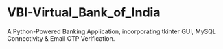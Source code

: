 # VBI-Virtual_Bank_of_India
A Python-Powered Banking Application, incorporating tkinter GUI, MySQL Connectivity &amp; Email OTP Verification.
